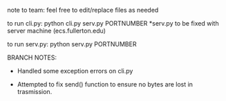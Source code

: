 note to team:
feel free to edit/replace files as needed

to run cli.py:
python cli.py serv.py PORTNUMBER
*serv.py to be fixed with server machine (ecs.fullerton.edu)

to run serv.py:
python serv.py PORTNUMBER


BRANCH NOTES:

- Handled some exception errors on cli.py

- Attempted to fix send() function to ensure no bytes are lost in trasmission.
